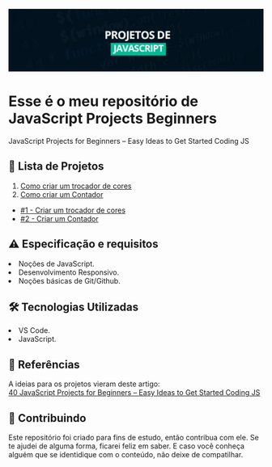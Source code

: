 


![](https://github.com/Diegojfsr/JavaScript_Projects_Beginners/blob/main/Imagens/Capa_Projetos_JavaScript.jpg)

# Esse é o meu repositório de JavaScript Projects Beginners
JavaScript Projects for Beginners – Easy Ideas to Get Started Coding JS

## 📝 Lista de Projetos

1. [Como criar um trocador de cores]("https://github.com/Diegojfsr/JavaScript_Projects_Beginners/tree/main/Projetos/TrocadorCores")
2. [Como  criar um Contador]("https://github.com/Diegojfsr/JavaScript_Projects_Beginners/tree/main/Projetos/CriarContador")



 - <a href="https://github.com/Diegojfsr/JavaScript_Projects_Beginners/tree/main/Projetos/TrocadorCores"> #1 - Criar um trocador de cores </a>
 - <a href="https://github.com/Diegojfsr/JavaScript_Projects_Beginners/tree/main/Projetos/CriarContador"> #2 - Criar um Contador </a>



<h2 dir="auto"> ⚠️ Especificação e requisitos</h2>
 <li> Noções de JavaScript. </li>
 <li> Desenvolvimento Responsivo. </li> 
 <li> Noções básicas de Git/Github. </li> 


<h2 dir="auto"> 🛠 Tecnologias Utilizadas </h2>
 <li> VS Code. </li>
 <li> JavaScript. </li> 

 <h2 dir="auto"> 📑 Referências </h2>

  A ideias para os projetos vieram deste artigo:<br>
   <a href="https://www.freecodecamp.org/news/javascript-projects-for-beginners/"> 40 JavaScript Projects for Beginners – Easy Ideas to Get Started Coding JS </a>


## 🤝 Contribuindo
 Este repositório foi criado para fins de estudo, então contribua com ele. Se te ajudei de alguma forma, ficarei feliz em
saber. E caso você conheça alguém que se identidique com o conteúdo, não deixe de compatilhar.
</p>



